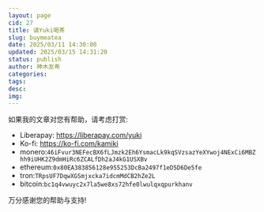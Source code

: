 ```yaml
---
layout: page
cid: 27
title: 请Yuki喝茶
slug: buymeatea
date: 2025/03/11 14:30:00
updated: 2025/03/15 14:31:20
status: publish
author: 神木友希
categories: 
tags: 
desc: 
img: 
---
```

如果我的文章对您有帮助，请考虑打赏:  
 - Liberapay: https://liberapay.com/yuki
 - Ko-fi: https://ko-fi.com/kamiki
 - monero:`46iFvur3NEFecBX6fLJmzk2Eh6YsmacLk9kqSVzsazYeXYwoj4NExCi6MBZhh9iUHK2Z9dmHiRc6ZCALfDh2aJ4kG1USXBv`  
 - ethereum:`0x80EA383856128e955253DcBa2497f1eD5D6De5fe`  
 - tron:`TRpsUF7DqwXGSmjxcka7idcmMdCB2hZe2L`  
 - bitcoin:`bc1q4vwuyc2x7la5we8xs72hfe0lwulqxqpurkhanv`  

万分感谢您的帮助与支持!
